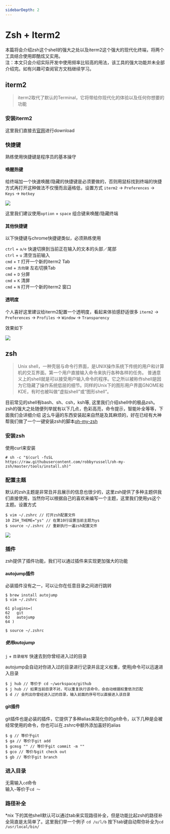 ```yaml
---
sidebarDepth: 2
---
```


# Zsh + Iterm2

本篇将会介绍zsh这个shell的强大之处以及iterm2这个强大的现代化终端，将两个工具结合使用即酷炫又实用。  
注：本文只会介绍实际开发中使用频率比较高的用法，该工具的强大功能并未全部介绍完。如有兴趣可查阅官方文档继续学习。

## iterm2

> iterm2取代了默认的Terminal，它将带给你现代化的体验以及任何你想要的功能

### 安装iterm2

这里我们直接去[官网](https://www.iterm2.com/)进行download

### 快捷键

熟练使用快捷键是程序员的基本操守

#### 唤醒热键

给终端加一个快速唤醒/隐藏的快捷键是必须要做的，否则用鼠标找到终端的快捷方式再打开这种做法不仅慢而且逼格低，设置方式
`iterm2` -> `Preferences` -> `Keys` -> `Hotkey`

![](https://gw.alicdn.com/tfs/TB1AHfOXvb2gK0jSZK9XXaEgFXa-1920-1048.jpg)

这里我们建议使用`option` + `space` 组合键来唤醒/隐藏终端

#### 其他快捷键

以下快捷键与chrome快捷键类似，必须熟练使用

`ctrl` + `a/e` 快速切换到当前正在输入的文本的头部／尾部  
`ctrl` + `u` 清空当前输入  
`cmd` + `T` 打开一个新的iterm2 Tab  
`cmd` + `方向键` 左右切换Tab  
`cmd` + `D` 分屏  
`cmd` + `K` 清屏  
`cmd` + `N` 打开一个新的iterm2 窗口 

#### 透明度

个人喜好这里建议给iterm2配置一个透明度，看起来体验感舒适很多
`iterm2` -> `Preferences` -> `Profiles` -> `Window` -> `Transparency`

效果如下

![](https://gw.alicdn.com/tfs/TB1Fm_RXuH2gK0jSZJnXXaT1FXa-1452-986.jpg)



## zsh

> Unix shell，一种壳层与命令行界面，是UNIX操作系统下传统的用户和计算机的交互界面。第一个用户直接输入命令来执行各种各样的任务。
普通意义上的shell就是可以接受用户输入命令的程序。它之所以被称作shell是因为它隐藏了操作系统低层的细节。同样的Unix下的图形用户界面GNOME和KDE，有时也被叫做“虚拟shell”或“图形shell”。

目前常见的shell有bash、sh、csh，ksh等, 这里我们介绍shell中的极品zsh。
zsh的强大之处随便列举就有以下几点，色彩高亮，命令提示，智能补全等等，下面我们会详细介绍
这么牛逼的东西安装起来自然是及其麻烦的，好在已经有大神帮我们做了一个一键安装zsh的脚本[oh-my-zsh](https://github.com/robbyrussell/oh-my-zsh)

### 安装zsh

使用curl来安装

```
# sh -c "$(curl -fsSL https://raw.githubusercontent.com/robbyrussell/oh-my-zsh/master/tools/install.sh)"
```

### 配置主题

默认的zsh主题是非常丑并且展示的信息也很少的，这里zsh提供了多种主题供我们直接使用，当然你可以根据自己的喜欢来编写一个主题，这里我们使用ys这个主题。设置方式

```
$ vim ~/.zshrc // 打开zsh配置文件
10 ZSH_THEME="ys" // 在第10行设置当前主题为ys
$ source ~/.zshrc // 重新执行一遍zsh配置文件
```

![](https://gw.alicdn.com/tfs/TB1OxHTXAH0gK0jSZPiXXavapXa-1442-870.jpg)

### 插件

zsh提供了插件功能，我们可以通过插件来实现更加强大的功能

#### autojump插件

必装插件没有之一，可以让你在任意目录之间进行跳转

```
$ brew install autojump
$ vim ~/.zshrc

61 plugins=(
62   git
63   autojump
64 )

$ source ~/.zshrc
```

##### 使用autojump

`j` + `目录缩写` 快速去到你曾经进入过的目录

autojump会自动对你进入过的目录进行记录并且定义权重，使用j命令可以迅速进入目录

```
$ j hub // 等价于 cd ~/workspace/github
$ j hub // 如果当前目录不对，可以重复执行该命令，会自动根据权重依次匹配
$ d // 会列出你曾经进入过的目录，输入前面的序号可以直接进入该目录
```

#### git插件

git插件也是必装的插件，它提供了多种alias来简化你的git命令，以下几种是会被经常使用的命令，你也可以在.zshrc中额外添加喜好的alias

```
$ g // 等价于git
$ ga // 等价于git add
$ gcmsg "" // 等价于git commit -m ""
$ gco // 等价与git check out
$ gb // 等价于git branch
```

### 进入目录

无需输入`cd`命令  
输入`~`等价于`cd ～`

### 路径补全

*nix 下的其他shell默认可以通过tab来实现路径补全，但是功能比起zsh的路径补全简直是太简单了。这里我们举一个例子
`cd /u/l/b` 按下tab键自动帮你补全为`cd /usr/local/bin/`
